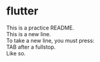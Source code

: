 # flutter
This is a practice README.  
This is a new line.  
To take a new line, you must press:  
TAB after a fullstop.  
Like so. 
